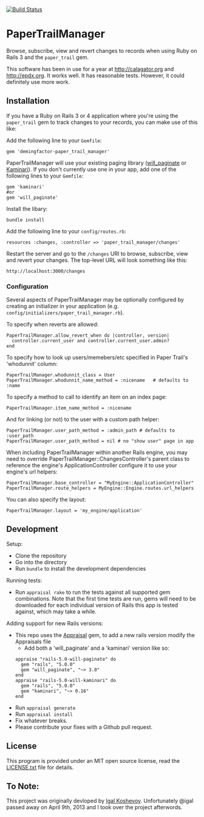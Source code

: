 [![Build Status](https://secure.travis-ci.org/fusion94/paper_trail_manager.png)](http://travis-ci.org/fusion94/paper_trail_manager)

# PaperTrailManager

Browse, subscribe, view and revert changes to records when using Ruby on Rails 3 and the `paper_trail` gem.

This software has been in use for a year at http://calagator.org and http://epdx.org. It works well. It has reasonable tests. However, it could definitely use more work.

## Installation

If you have a Ruby on Rails 3 or 4 application where you're using the `paper_trail` gem to track changes to your records, you can make use of this like:

Add the following line to your `Gemfile`:

    gem 'demingfactor-paper_trail_manager'

PaperTrailManager will use your existing paging library ([will_paginate](https://github.com/mislav/will_paginate) or [Kaminari](https://github.com/amatsuda/kaminari)).  If you don't currently use one in your app, add one of the following lines to your `Gemfile`:

    gem 'kaminari'
    #or
    gem 'will_paginate'

Install the libary:

    bundle install

Add the following line to your `config/routes.rb`:

    resources :changes, :controller => 'paper_trail_manager/changes'

Restart the server and go to the `/changes` URI to browse, subscribe, view and revert your changes. The top-level URL will look something like this:

    http://localhost:3000/changes

### Configuration

Several aspects of PaperTrailManager may be optionally configured
by creating an initializer in your application
(e.g. `config/initializers/paper_trail_manager.rb`).

To specify when reverts are allowed:

    PaperTrailManager.allow_revert_when do |controller, version|
      controller.current_user and controller.current_user.admin?
    end

To specify how to look up users/memebers/etc specified in Paper Trail's 'whodunnit' column:

    PaperTrailManager.whodunnit_class = User
    PaperTrailManager.whodunnit_name_method = :nicename   # defaults to :name

To specify a method to call to identify an item on an index page:

    PaperTrailManager.item_name_method = :nicename

And for linking (or not) to the user with a custom path helper:

    PaperTrailManager.user_path_method = :admin_path # defaults to :user_path
    PaperTrailManager.user_path_method = nil # no "show user" page in app

When including PaperTrailManager within another Rails engine, you may need to
override PaperTrailManager::ChangesController's parent class to reference the
engine's ApplicationController configure it to use your engine's url helpers:

    PaperTrailManager.base_controller = "MyEngine::ApplicationController"
    PaperTrailManager.route_helpers = MyEngine::Engine.routes.url_helpers

You can also specify the layout:

    PaperTrailManager.layout = 'my_engine/application'

## Development

Setup:

* Clone the repository
* Go into the directory
* Run `bundle` to install the development dependencies

Running tests:

* Run `appraisal rake` to run the tests against all supported gem combinations. Note that the first time tests are run, gems will need to be downloaded for each individual version of Rails this app is tested against, which may take a while.

Adding support for new Rails versions:

* This repo uses the [Appraisal](https://github.com/thoughtbot/appraisal) gem, to add a new rails version modify the Appraisals file
  - Add both a 'will_paginate' and a 'kaminari' version like so:
  ```
  appraise "rails-5.0-will-paginate" do
    gem "rails", "5.0.0"
    gem "will_paginate", "~> 3.0"
  end
  appraise "rails-5.0-will-kaminari" do
    gem "rails", "5.0.0"
    gem "kaminari", "~> 0.16"
  end
  ```
* Run `appraisal generate`
* Run `appraisal install`
* Fix whatever breaks.
* Please contribute your fixes with a Github pull request.

## License

This program is provided under an MIT open source license, read the [LICENSE.txt](http://github.com/igal/paper_trail_manager/blob/master/LICENSE.txt) file for details.

## To Note:

This project was originally devloped by [Igal Koshevoy](http://github.com/igal). Unfortunately @igal passed away on April 9th, 2013 and I took over the project afterwords.
